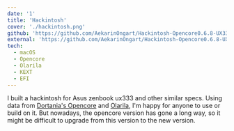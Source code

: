 ```yaml
---
date: '1'
title: 'Hackintosh'
cover: './hackintosh.png'
github: 'https://github.com/AekarinOngart/Hackintosh-Opencore0.6.8-UX333'
external: 'https://github.com/AekarinOngart/Hackintosh-Opencore0.6.8-UX333'
tech:
  - macOS
  - Opencore
  - Olarila
  - KEXT
  - EFI
---
```


I built a hackintosh for Asus zenbook ux333 and other similar specs. Using data from [Dortania's Opencore](https://dortania.github.io/OpenCore-Install-Guide/) and [Olarila](https://www.olarila.com/), I'm happy for anyone to use or build on it. But nowadays, the opencore version has gone a long way, so it might be difficult to upgrade from this version to the new version.
